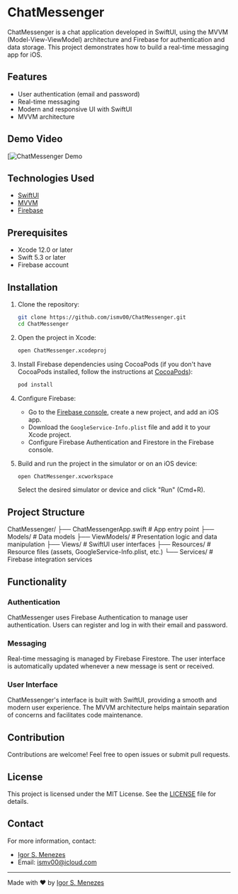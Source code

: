 # ChatMessenger

ChatMessenger is a chat application developed in SwiftUI, using the MVVM (Model-View-ViewModel) architecture and Firebase for authentication and data storage. This project demonstrates how to build a real-time messaging app for iOS.

## Features

- User authentication (email and password)
- Real-time messaging
- Modern and responsive UI with SwiftUI
- MVVM architecture

## Demo Video

[![ChatMessenger Demo](https://youtu.be/-i0KQ5Ki4cI)

## Technologies Used

- [SwiftUI](https://developer.apple.com/xcode/swiftui/)
- [MVVM](https://en.wikipedia.org/wiki/Model–view–viewmodel)
- [Firebase](https://firebase.google.com/)

## Prerequisites

- Xcode 12.0 or later
- Swift 5.3 or later
- Firebase account

## Installation

1. Clone the repository:

    ```bash
    git clone https://github.com/ismv00/ChatMessenger.git
    cd ChatMessenger
    ```

2. Open the project in Xcode:

    ```bash
    open ChatMessenger.xcodeproj
    ```

3. Install Firebase dependencies using CocoaPods (if you don't have CocoaPods installed, follow the instructions at [CocoaPods](https://cocoapods.org/)):

    ```bash
    pod install
    ```

4. Configure Firebase:
    - Go to the [Firebase console](https://console.firebase.google.com/), create a new project, and add an iOS app.
    - Download the `GoogleService-Info.plist` file and add it to your Xcode project.
    - Configure Firebase Authentication and Firestore in the Firebase console.

5. Build and run the project in the simulator or on an iOS device:

    ```bash
    open ChatMessenger.xcworkspace
    ```

    Select the desired simulator or device and click "Run" (Cmd+R).

## Project Structure

ChatMessenger/
├── ChatMessengerApp.swift # App entry point
├── Models/ # Data models
├── ViewModels/ # Presentation logic and data manipulation
├── Views/ # SwiftUI user interfaces
├── Resources/ # Resource files (assets, GoogleService-Info.plist, etc.)
└── Services/ # Firebase integration services


## Functionality

### Authentication

ChatMessenger uses Firebase Authentication to manage user authentication. Users can register and log in with their email and password.

### Messaging

Real-time messaging is managed by Firebase Firestore. The user interface is automatically updated whenever a new message is sent or received.

### User Interface

ChatMessenger's interface is built with SwiftUI, providing a smooth and modern user experience. The MVVM architecture helps maintain separation of concerns and facilitates code maintenance.

## Contribution

Contributions are welcome! Feel free to open issues or submit pull requests.

## License

This project is licensed under the MIT License. See the [LICENSE](LICENSE) file for details.

## Contact

For more information, contact:

- [Igor S. Menezes](https://github.com/ismv00)
- Email: ismv00@icloud.com

---

Made with ❤️ by [Igor S. Menezes](https://github.com/ismv00)


